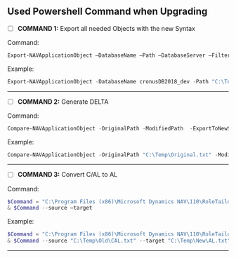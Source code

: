 ## Used Powershell Command when Upgrading


- [ ] **COMMAND 1:** Export all needed Objects with the new Syntax

Command:
```Powershell
Export-NAVApplicationObject –DatabaseName –Path –DatabaseServer –Filter "type=*;Version List=*;ID=*" –ExportToNewSyntax.
```
Example:
```Powershell
Export-NAVApplicationObject -DatabaseName cronusDB2018_dev -Path "C:\Temp\Objects.txt" -DatabaseServer server01 -Filter "type=table|page;ID=50001..50005" -ExportToNewSyntax
```
----------
 - [ ] **COMMAND 2:** Generate DELTA 

Command:
```Powershell
Compare-NAVApplicationObject -OriginalPath -ModifiedPath  -ExportToNewSyntax
```
Example:
```Powershell
Compare-NAVApplicationObject -OriginalPath "C:\Temp\Original.txt" -ModifiedPath "C:\Temp\Modifed.txt" -ExportToNewSyntax
```
----------
 - [ ] **COMMAND 3:** Convert C/AL to AL 

Command:
```Powershell
$Command = "C:\Program Files (x86)\Microsoft Dynamics NAV\110\RoleTailored Client\txt2al.exe" 
& $Command --source –target
```
Example:
```Powershell
$Command = "C:\Program Files (x86)\Microsoft Dynamics NAV\110\RoleTailored Client\Txt2Al.exe" 
& $Command --source "C:\Temp\Old\CAL.txt" --target "C:\Temp\New\AL.txt" 
```
----------

